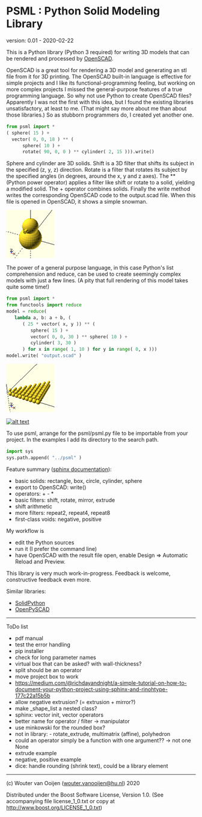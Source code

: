# PSML : Python Solid Modeling Library

version: 0.01 - 2020-02-22

This is a Python library (Python 3 required) for writing
3D models that can be rendered and processed by 
[OpenSCAD](https://www.openscad.org).

OpenSCAD is a great tool for rendering a 3D model and generating
an stl file from it for 3D printing.
The OpenSCAD built-in language is effective for simple projects
and I like its functional-programming feeling,
but working on more complex projects I missed the 
general-purpose features of a true programming language.
So why not use Python to create OpenSCAD files?
Apparently I was not the first with this idea, but I found the
existing libraries unsatisfactory, at least to me.
(That might say more about me than about those libraries.)
So as stubborn programmers do, I created yet another one.

~~~Python
from psml import *
( sphere( 15 ) + 
  vector( 0, 0, 18 ) ** (
      sphere( 10 ) +
      rotate( 90, 0, 0 ) ** cylinder( 2, 15 ))).write()
~~~

Sphere and cylinder are 3D solids. 
Shift is a 3D filter that shifts its subject in the specified
(z, y, z) direction. 
Rotate is a filter that rotates its subject by the specified angles 
(in degrees, around the x, y and z axes).
The \*\* (Python power operator) applies a filter 
like shift or rotate to a solid, yielding a modified solid.
The + operator combines solids.
Finally the write method writes the corresponding OpenSCAD code
to the output.scad file.
When this file is opened in OpenSCAD, it shows a simple snowman.

[![snowman](examples/images/readme_snowman_128.png)](examples/images/readme_snowman_512.png)

The power of a general purpose language, in this case Python's
list comprehension and reduce, can be used to create seemingly complex
models with just a few lines.
(A pity that full rendering of this model takes quite some time!)
 
~~~Python
from psml import *
from functools import reduce
model = reduce( 
   lambda a, b: a + b, (
      ( 25 * vector( x, y )) ** (
         sphere( 15 ) + 
         vector( 0, 0, 30 ) ** sphere( 10 ) + 
         cylinder( 3, 30 )
      ) for x in range( 1, 10 ) for y in range( 0, x )))
model.write( "output.scad" )
~~~

[![triangle](examples/images/readme_triangle_128.png)](examples/images/readme_triangle_512.png)

[![alt text](image "tooltip")](hyperlink)

To use psml, arrange for the psml/psml.py file 
to be importable from your project. 
In the examples I add its directory to the search path.

~~~Python
import sys
sys.path.append( "../psml" )
~~~

Feature summary ([sphinx documentation](./html/index.html)):
   - basic solids: rectangle, box, circle, cylinder, sphere
   - export to OpenSCAD: write()
   - operators: + - *
   - basic filters: shift, rotate, mirror, extrude
   - shift arithmetic
   - more filters: repeat2, repeat4, repeat8
   - first-class voids: negative, positive

My workflow is
   - edit the Python sources
   - run it (I prefer the command line)
   - have OpenSCAD with the result file open, 
     enable Design => Automatic Reload and Preview.
   
This library is very much work-in-progress. 
Feedback is welcome,
constructive feedback even more.

Similar libraries:
   - [SolidPython](https://github.com/SolidCode/SolidPython)
   - [OpenPySCAD](https://pypi.org/project/OpenPySCAD)
   
-----------------------------------------------------------------------------   
   
ToDo list
- pdf manual
- test the error handling
- pip installer
- check for long parameter names
- virtual box that can be asked? with wall-thickness?
- split should be an operator
- move project box to work
- https://medium.com/@richdayandnight/a-simple-tutorial-on-how-to-document-your-python-project-using-sphinx-and-rinohtype-177c22a15b5b
- allow negative extrusion? (= extrusion + mirror?)
- make _shape_list a nested class?
- sphinx: vector init, vector operators
- better name for operator / filter -> manipulator
- use minkowski for the rounded box? 
- not in library: - rotate_extrude, multimatrix (affine), polyhedron
- could an operator simply be a function with one argument?? -> not one None
- extrude example
- negative, positive example
- dice: handle rounding (shrink text), could be a library element

-----------------------------------------------------------------------------      
      
(c) Wouter van Ooijen (wouter.vanooijen@hu.nl) 2020

Distributed under the Boost Software License, Version 1.0.
(See accompanying file license_1_0.txt or copy at 
http://www.boost.org/LICENSE_1_0.txt) 